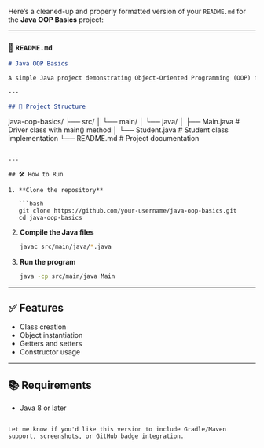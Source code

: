 Here’s a cleaned-up and properly formatted version of your `README.md` for the **Java OOP Basics** project:

---

### 📄 `README.md`

```markdown
# Java OOP Basics

A simple Java project demonstrating Object-Oriented Programming (OOP) fundamentals such as classes, objects, encapsulation, and methods.

---

## 📁 Project Structure

```

java-oop-basics/
├── src/
│   └── main/
│       └── java/
│           ├── Main.java        # Driver class with main() method
│           └── Student.java     # Student class implementation
└── README.md                    # Project documentation

````

---

## 🛠️ How to Run

1. **Clone the repository**

   ```bash
   git clone https://github.com/your-username/java-oop-basics.git
   cd java-oop-basics
````

2. **Compile the Java files**

   ```bash
   javac src/main/java/*.java
   ```

3. **Run the program**

   ```bash
   java -cp src/main/java Main
   ```

---

## ✅ Features

* Class creation
* Object instantiation
* Getters and setters
* Constructor usage

---

## 📚 Requirements

* Java 8 or later

```

Let me know if you'd like this version to include Gradle/Maven support, screenshots, or GitHub badge integration.
```
